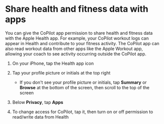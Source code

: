 # Share health and fitness data with apps

You can give the CoPilot app permission to share health and fitness data with the Apple Health app.
For example, your CoPilot workout logs can appear in Health and contribute to your fitness activity.
The CoPilot app can also read workout data from other apps like the Apple Workout app, allowing your coach to see activity occurring outside the CoPilot app.

1. On your iPhone, tap the Health app icon

2. Tap your profile picture or initials at the top right

    - If you don't see your profile picture or initials, tap **Summary** or **Browse** at the bottom of the screen, then scroll to the top of the screen

3. Below **Privacy**, tap **Apps**

4. To change access for CoPilot, tap it, then turn on or off permission to read/write data from Health

